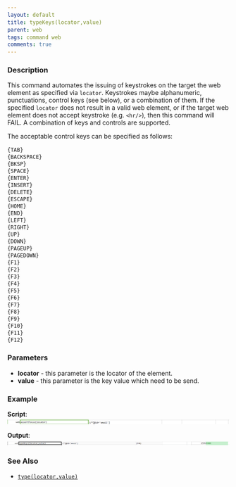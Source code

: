 ```yaml
---
layout: default
title: typeKeys(locator,value)
parent: web
tags: command web
comments: true
---
```


### Description

This command automates the issuing of keystrokes on the target the web element as specified via `locator`.  Keystrokes 
maybe alphanumeric, punctuations, control keys (see below), or a combination of them.  If the specified `locator` does 
not result in a valid web element, or if the target web element does not accept keystroke (e.g. `<hr/>`), then this 
command will FAIL.  A combination of keys and controls are supported.

The acceptable control keys can be specified as follows:
```
{TAB}  
{BACKSPACE}  
{BKSP}  
{SPACE}  
{ENTER}  
{INSERT}  
{DELETE}  
{ESCAPE}  
{HOME}  
{END}  
{LEFT}  
{RIGHT}  
{UP}  
{DOWN}  
{PAGEUP}  
{PAGEDOWN}  
{F1}  
{F2}  
{F3}  
{F4}  
{F5}  
{F6}  
{F7}  
{F8}  
{F9}  
{F10}  
{F11}  
{F12}
```

### Parameters
- **locator** - this parameter is the locator of the element.
- **value** - this parameter is the key value which need to be send.


### Example
**Script**:<br/>
![](image/typeKeys_01.png)

**Output**:<br/>
![](image/typeKeys_02.png)


### See Also
- [`type(locator,value)`](type(locator,value))